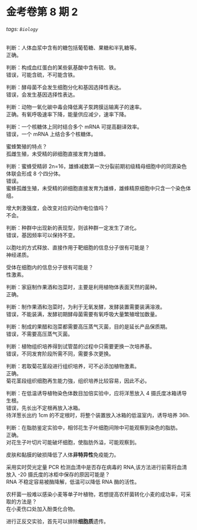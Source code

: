 # 金考卷第 8 期 2

###### tags: `Biology`

判断：人体血浆中含有的糖包括葡萄糖、果糖和半乳糖等。  
正确。

判断：构成血红蛋白的某些氨基酸中含有硫、铁。  
错误，可能含硫，不可能含铁。

判断：酵母菌不会发生细胞分化和基因选择性表达。  
错误，会发生基因选择性表达。

判断：动物一氧化碳中毒会降低离子泵跨膜运输离子的速率。  
正确。有氧呼吸速率下降，能量供应减少，速率下降。

判断：一个核糖体上同时结合多个 mRNA 可提高翻译效率。  
错误，一个 mRNA 上结合多个核糖体。

蜜蜂繁殖的特点？  
孤雌生殖，未受精的卵细胞直接发育为雄蜂。

判断：蜜蜂受精卵 2n=16，雄蜂减数第一次分裂前期初级精母细胞中的同源染色体联会形成 8 个四分体。  
错误。  
蜜蜂孤雌生殖，未受精的卵细胞直接发育为雄蜂，雄蜂精原细胞中只含一个染色体组。

增大刺激强度，会改变对应的动作电位值吗？  
不会。

判断：种群中出现新的表现型，则该种群一定发生了进化。  
错误，基因频率可以保持不变。

以胞吐的方式释放、直接作用于靶细胞的信息分子很有可能是？  
神经递质。

受体在细胞内的信息分子很有可能是？  
性激素。

判断：家庭制作果酒和泡菜时，主要是利用植物体表面天然的菌种。  
正确。

判断：制作果酒和泡菜时，为利于无氧发酵，发酵装置需要装满溶液。  
错误，不能装满，发酵初期酵母菌需要有氧呼吸大量繁殖增加数量。

判断：制成的果醋和泡菜都需要高压蒸气灭菌，目的是延长产品保质期。  
错误，不需要高压蒸气灭菌。

判断：植物组织培养得到试管苗的过程中只需要更换一次培养基。  
错误，不同发育阶段所需不同，需要多次更换。

判断：若取菊花茎段进行组织培养，可不必添加植物激素。  
正确。  
菊花茎段组织细胞再生能力強，组织培养比较容易，因此不必。

判断：在低温诱导植物染色体数目加倍实验中，应将洋葱放入 4 摄氏度冰箱诱导生根。  
错误，先长出不定根再放入冰箱。  
待洋葱长出约 1cm 的不定根时，将整个装置放入冰箱的低温室内，诱导培养 36h.

判断：在脂肪鉴定实验中，相邻花生子叶细胞间隙中可能观察到染色的脂肪。  
正确。  
对花生子叶切片可能破坏细胞，使脂肪外溢，可能观察到。

皮肤和黏膜的破损降低了人体**非特异性**免疫能力。

采用实时荧光定量 PCR 检测血清中是否存在病毒的 RNA,该方法进行前需将血清放入 -20 摄氏度的冰柜中保存的原因可能是？  
RNA 不稳定容易被酶降解，低温可以降低 RNA 酶的活性。

农杆菌一般难以感染小麦等单子叶植物，若想提高农杆菌转化小麦的成功率，可采取的方法是？  
在小麦伤口处加入酚类化合物。

进行正反交实验，首先可以排除**细胞质**遗传。
